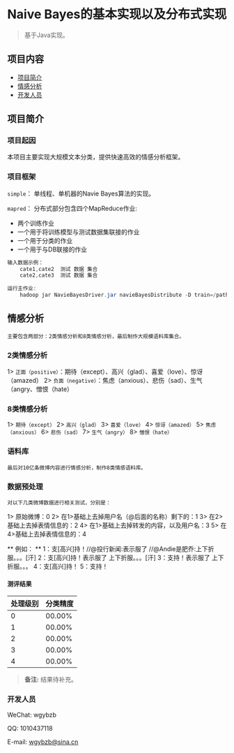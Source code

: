 
# Naive Bayes的基本实现以及分布式实现

> 基于Java实现。

## 项目内容

- [项目简介](#项目简介)
- [情感分析](#情感分析)
- [开发人员](#开发人员)

## 项目简介

### 项目起因

本项目主要实现大规模文本分类，提供快速高效的情感分析框架。

### 项目框架

`simple`： 单线程、单机器的Navie Bayes算法的实现。

`mapred`： 分布式部分包含四个MapReduce作业: 

* 两个训练作业 
* 一个用于将训练模型与测试数据集联接的作业
* 一个用于分类的作业
* 一个用于与DB联接的作业

```java
输入数据示例：
    cate1,cate2  测试 数据 集合
    cate2,cate3  测试 数据 集合
    
运行主作业:
    hadoop jar NavieBayesDriver.jar navieBayesDistribute -D train=/path/to/training/data -D test=/path/to/test/data -D output=/output/dir [-D reducers=10]
```
    
## 情感分析

    主要包含两部分：2类情感分析和8类情感分析，最后制作大规模语料库集合。
    
### 2类情感分析
    
1> `正面（positive）`：期待（except）、高兴（glad）、喜爱（love）、惊讶（amazed）
2> `负面（negative）`：焦虑（anxious）、悲伤（sad）、生气（angry、憎恨（hate）

### 8类情感分析

1> `期待（except）`
2> `高兴（glad）`
3> `喜爱（love）`
4> `惊讶（amazed）`
5> `焦虑（anxious）`
6> `悲伤（sad）`
7> `生气（angry）`
8> `憎恨（hate）`

### 语料库

    最后对10亿条微博内容进行情感分析，制作8类情感语料库。

### 数据预处理 

    对以下几类微博数据进行相关测试，分别是：

1> 原始微博：0
2> 在1>基础上去掉用户名（@后面的名称）剩下的：1
3> 在2>基础上去掉表情信息的：2
4> 在1>基础上去掉转发的内容，以及用户名：3
5> 在4>基础上去掉表情信息的：4

** 例如： **
1：支[高兴]持！//@投行新闻:表示服了 //@Andie是肥乔:上下折服。。。[汗] 
2：支[高兴]持！表示服了 上下折服。。。[汗]
3：支持！表示服了 上下折服。。。 
4：支[高兴]持！
5：支持！

#### 测评结果
处理级别  | 分类精度
-------- | ---------
0  | 00.00%
1  | 00.00%
2  | 00.00%
3  | 00.00%
4  | 00.00%

> **备注:** 结果待补充。

### 开发人员

WeChat: wgybzb

QQ: 1010437118

E-mail: wgybzb@sina.cn



